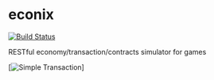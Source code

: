 econix
======
[![Build Status](https://travis-ci.org/sillsm/econix.png?branch=master)](https://travis-ci.org/sillsm/econix)

RESTful economy/transaction/contracts simulator for games

[![Simple Transaction](https://github.com/sillsm/econix/blob/master/research/Simple%20Transaction.svg)]
